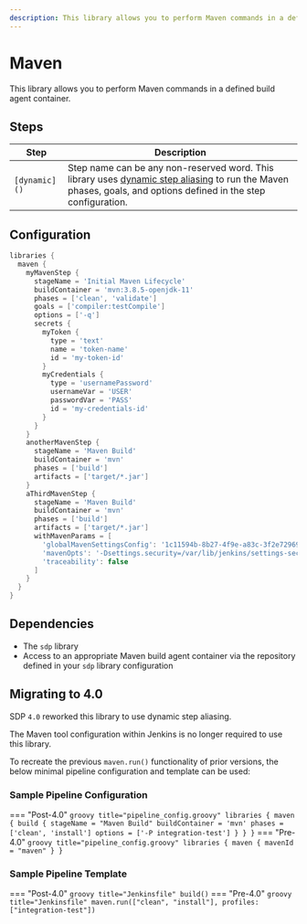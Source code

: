 ```yaml
---
description: This library allows you to perform Maven commands in a defined build agent container
---
```


# Maven

This library allows you to perform Maven commands in a defined build agent container.

## Steps

| Step | Description |
| ----------- | ----------- |
| `[dynamic]()` | Step name can be any non-reserved word. This library uses [dynamic step aliasing](https://jenkinsci.github.io/templating-engine-plugin/2.4/concepts/library-development/step-aliasing/#dynamic-step-aliases) to run the Maven phases, goals, and options defined in the step configuration. |

## Configuration

``` groovy title='pipeline_config.groovy'
libraries {
  maven {
    myMavenStep {
      stageName = 'Initial Maven Lifecycle'
      buildContainer = 'mvn:3.8.5-openjdk-11'
      phases = ['clean', 'validate']
      goals = ['compiler:testCompile']
      options = ['-q']
      secrets {
        myToken {
          type = 'text'
          name = 'token-name'
          id = 'my-token-id'
        }
        myCredentials {
          type = 'usernamePassword'
          usernameVar = 'USER'
          passwordVar = 'PASS'
          id = 'my-credentials-id'
        }
      }
    }
    anotherMavenStep {
      stageName = 'Maven Build'
      buildContainer = 'mvn'
      phases = ['build']
      artifacts = ['target/*.jar']
    }
    aThirdMavenStep {
      stageName = 'Maven Build'
      buildContainer = 'mvn'
      phases = ['build']
      artifacts = ['target/*.jar']
      withMavenParams = [
        'globalMavenSettingsConfig': '1c11594b-8b27-4f9e-a83c-3f2e72969514',
        'mavenOpts': '-Dsettings.security=/var/lib/jenkins/settings-security.xml',
        'traceability': false
      ]
    }
  }
}
```

## Dependencies

* The `sdp` library
* Access to an appropriate Maven build agent container via the repository defined in your `sdp` library configuration

## Migrating to 4.0

SDP `4.0` reworked this library to use dynamic step aliasing.

The Maven tool configuration within Jenkins is no longer required to use this library.

To recreate the previous `maven.run()` functionality of prior versions, the below minimal pipeline configuration and template can be used:

### Sample Pipeline Configuration

=== "Post-4.0"
    ``` groovy title="pipeline_config.groovy"
    libraries {
      maven {
        build {
          stageName = "Maven Build"
          buildContainer = 'mvn'
          phases = ['clean', 'install']
          options = ['-P integration-test']
        }
      }
    }
    ```
=== "Pre-4.0"
    ``` groovy title="pipeline_config.groovy"
    libraries {
      maven {
        mavenId = "maven"
      }
    }
    ```

### Sample Pipeline Template

=== "Post-4.0"
    ``` groovy title="Jenkinsfile"
    build()
    ```
=== "Pre-4.0"
    ``` groovy title="Jenkinsfile"
    maven.run(["clean", "install"], profiles: ["integration-test"])
    ```
